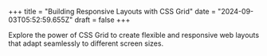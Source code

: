 +++
title = "Building Responsive Layouts with CSS Grid"
date = "2024-09-03T05:52:59.655Z"
draft = false
+++

  Explore the power of CSS Grid to create flexible and responsive web layouts that adapt seamlessly to different screen sizes.
        